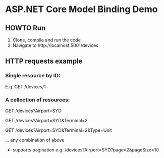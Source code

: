 # ASP.NET Core Model Binding Demo

## HOWTO Run
1. Clone, compile and run the code
2. Navigate to http://localhost:5001/devices

## HTTP requests example

### Single resource by ID:
E.g. GET /devices/1

### A collection of resources:
GET /devices?Airport=SYD

GET /devices?Airport=SYD&Terminal=2

GET /devices?Airport=SYD&Terminal=2&Type=Unit

... any combination of above
+ supports pagination e.g. /devices?Airport=SYD?page=2&pageSize=10


